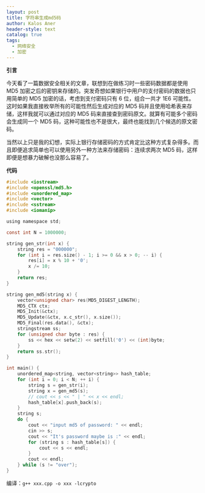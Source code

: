 ```yaml
---
layout: post
title: 字符串生成md5码
author: Kalos Aner
header-style: text
catalog: true
tags:
  - 网络安全
  - 加密
---
```


**引言**

今天看了一篇数据安全相关的文章，联想到在做练习时一些密码数据都是使用 MD5 加密之后的密钥来存储的。突发奇想如果银行中用户的支付密码的数据也只用简单的 MD5 加密的话，考虑到支付密码只有 6 位，组合一共才 1E6 可能性。这时如果我直接枚举所有的可能性然后生成对应的 MD5 码并且使用哈希表来存储，这样我就可以通过对应的 MD5 码来直接查到密码原文。就算有可能多个密码会生成同一个 MD5 码，这种可能性也不是很大，最终也能找到几个候选的原文密码。

当然以上只是我的幻想，实际上银行存储密码的方式肯定比这种方式复杂得多。而且即便追求简单也可以使用另外一种方法来存储密码：连续求两次 MD5 码，这样即便是想暴力破解也没那么容易了。

**代码**

```c
#include <iostream>
#include <openssl/md5.h>
#include <unordered_map>
#include <vector>
#include <sstream>
#include <iomanip>

using namespace std;

const int N = 1000000;

string gen_str(int x) {
    string res = "000000";
    for (int i = res.size() - 1; i >= 0 && x > 0; -- i) {
        res[i] = x % 10 + '0';
        x /= 10;
    }
    return res;
}

string gen_md5(string x) {
    vector<unsigned char> res(MD5_DIGEST_LENGTH);
    MD5_CTX ctx;
    MD5_Init(&ctx);
    MD5_Update(&ctx, x.c_str(), x.size());
    MD5_Final(res.data(), &ctx);
    stringstream ss;
    for (unsigned char byte : res) {
        ss << hex << setw(2) << setfill('0') << (int)byte;
    }
    return ss.str();
}

int main() {
    unordered_map<string, vector<string>> hash_table;
    for (int i = 0; i < N; ++ i) {
        string s = gen_str(i);
        string x = gen_md5(s);
        // cout << s << " | " << x << endl;
        hash_table[x].push_back(s);
    }
    string s;
    do {
        cout << "input md5 of password: " << endl;
        cin >> s;
        cout << "It's password maybe is :" << endl;
        for (string s : hash_table[s]) {
            cout << s << endl;
        }
        cout << endl;
    } while (s != "over");
}
```

编译：`g++ xxx.cpp -o xxx -lcrypto`
